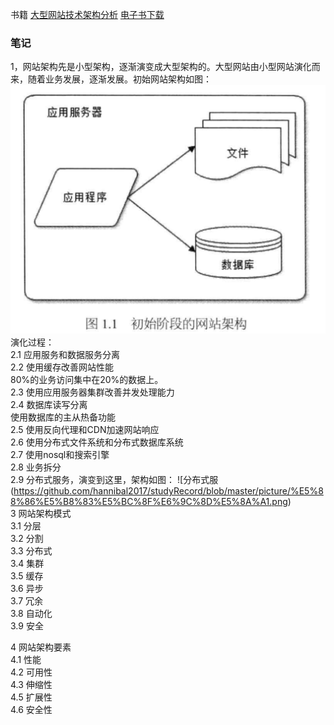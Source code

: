 书籍 [大型网站技术架构分析](https://book.douban.com/subject/25723064/) [电子书下载](https://pan.baidu.com/s/1UWwNPwdDgk56h3IcmJEJ-Q)<br>

### 笔记
1，网站架构先是小型架构，逐渐演变成大型架构的。大型网站由小型网站演化而来，随着业务发展，逐渐发展。初始网站架构如图：
![初始网站架构图](https://github.com/hannibal2017/studyRecord/blob/master/picture/%E5%88%9D%E5%A7%8B%E9%98%B6%E6%AE%B5%E7%BD%91%E7%BB%9C%E6%9E%B6%E6%9E%84.png)<br>
演化过程：<br>
2.1 应用服务和数据服务分离 <br>
2.2 使用缓存改善网站性能 <br>
    80%的业务访问集中在20%的数据上。<br>
2.3 使用应用服务器集群改善并发处理能力<br>
2.4 数据库读写分离<br>
    使用数据库的主从热备功能<br>
2.5 使用反向代理和CDN加速网站响应<br>
2.6 使用分布式文件系统和分布式数据库系统<br>
2.7 使用nosql和搜索引擎  <br>
2.8 业务拆分<br>
2.9 分布式服务，演变到这里，架构如图：
   ![分布式服(https://github.com/hannibal2017/studyRecord/blob/master/picture/%E5%88%86%E5%B8%83%E5%BC%8F%E6%9C%8D%E5%8A%A1.png)
<br>
3 网站架构模式<br>
 3.1 分层<br>
 3.2 分割<br>
 3.3 分布式<br>
 3.4 集群<br>
 3.5 缓存<br>
 3.6 异步<br>
 3.7 冗余<br>
 3.8 自动化<br>
 3.9 安全<br>
 
4 网站架构要素<br>
 4.1 性能<br>
 4.2 可用性<br>
 4.3 伸缩性<br>
 4.5 扩展性<br>
 4.6 安全性<br>
